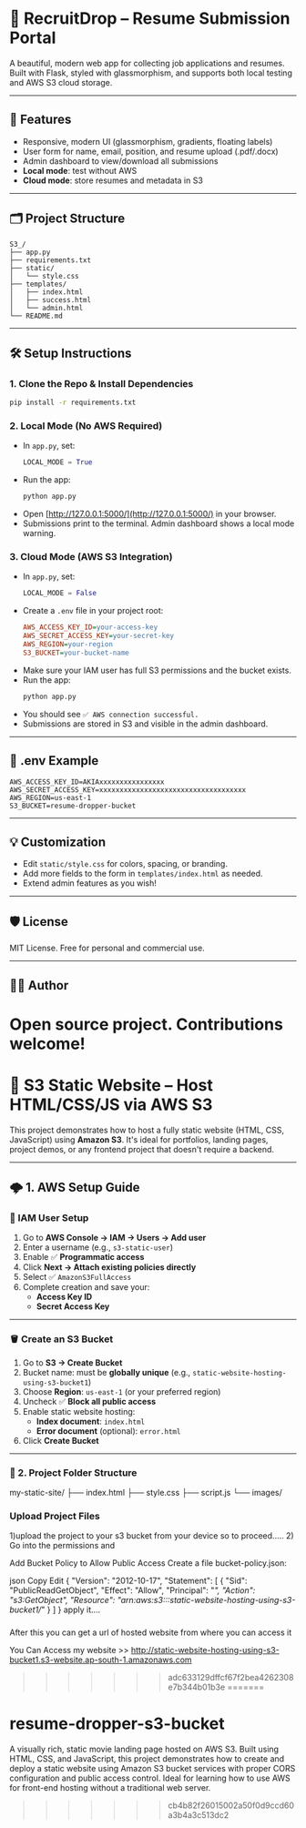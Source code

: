
# 🚀 RecruitDrop – Resume Submission Portal

A beautiful, modern web app for collecting job applications and resumes. Built with Flask, styled with glassmorphism, and supports both local testing and AWS S3 cloud storage.

---

## 🌟 Features
- Responsive, modern UI (glassmorphism, gradients, floating labels)
- User form for name, email, position, and resume upload (.pdf/.docx)
- Admin dashboard to view/download all submissions
- **Local mode**: test without AWS
- **Cloud mode**: store resumes and metadata in S3

---

## 🗂️ Project Structure
```
S3_/
├── app.py
├── requirements.txt
├── static/
│   └── style.css
├── templates/
│   ├── index.html
│   ├── success.html
│   └── admin.html
└── README.md
```

---

## 🛠️ Setup Instructions

### 1. Clone the Repo & Install Dependencies
```bash
pip install -r requirements.txt
```

### 2. Local Mode (No AWS Required)
- In `app.py`, set:
  ```python
  LOCAL_MODE = True
  ```
- Run the app:
  ```bash
  python app.py
  ```
- Open [http://127.0.0.1:5000/](http://127.0.0.1:5000/) in your browser.
- Submissions print to the terminal. Admin dashboard shows a local mode warning.

### 3. Cloud Mode (AWS S3 Integration)
- In `app.py`, set:
  ```python
  LOCAL_MODE = False
  ```
- Create a `.env` file in your project root:
  ```ini
  AWS_ACCESS_KEY_ID=your-access-key
  AWS_SECRET_ACCESS_KEY=your-secret-key
  AWS_REGION=your-region
  S3_BUCKET=your-bucket-name
  ```
- Make sure your IAM user has full S3 permissions and the bucket exists.
- Run the app:
  ```bash
  python app.py
  ```
- You should see `✅ AWS connection successful.`
- Submissions are stored in S3 and visible in the admin dashboard.

---

## 📝 .env Example
```
AWS_ACCESS_KEY_ID=AKIAxxxxxxxxxxxxxxxx
AWS_SECRET_ACCESS_KEY=xxxxxxxxxxxxxxxxxxxxxxxxxxxxxxxxxxxx
AWS_REGION=us-east-1
S3_BUCKET=resume-dropper-bucket
```

---

## 💡 Customization
- Edit `static/style.css` for colors, spacing, or branding.
- Add more fields to the form in `templates/index.html` as needed.
- Extend admin features as you wish!

---

## 🛡️ License
MIT License. Free for personal and commercial use.

---

## 👨‍💻 Author
Open source project. Contributions welcome! 
=======

# 🚀 S3 Static Website – Host HTML/CSS/JS via AWS S3

This project demonstrates how to host a fully static website (HTML, CSS, JavaScript) using **Amazon S3**. It's ideal for portfolios, landing pages, project demos, or any frontend project that doesn't require a backend.

---

## 🌩️ 1. AWS Setup Guide

### 🔐 IAM User Setup

1. Go to **AWS Console → IAM → Users → Add user**
2. Enter a username (e.g., `s3-static-user`)
3. Enable ✅ **Programmatic access**
4. Click **Next → Attach existing policies directly**
5. Select ✅ `AmazonS3FullAccess`
6. Complete creation and save your:
   - **Access Key ID**
   - **Secret Access Key**

---

### 🪣 Create an S3 Bucket

1. Go to **S3 → Create Bucket**
2. Bucket name: must be **globally unique** (e.g., `static-website-hosting-using-s3-bucket1`)
3. Choose **Region**: `us-east-1` (or your preferred region)
4. Uncheck ✅ **Block all public access**
5. Enable static website hosting:
   - **Index document**: `index.html`
   - **Error document** (optional): `error.html`
6. Click **Create Bucket**

---

### 📁 2. Project Folder Structure
my-static-site/
├── index.html
├── style.css
├── script.js
└── images/

### Upload Project Files
1)upload the project to your s3 bucket from your device so to proceed.....
2) Go into the permissions and 

Add Bucket Policy to Allow Public Access
Create a file bucket-policy.json:

json
Copy
Edit
{
  "Version": "2012-10-17",
  "Statement": [
    {
      "Sid": "PublicReadGetObject",
      "Effect": "Allow",
      "Principal": "*",
      "Action": "s3:GetObject",
      "Resource": "arn:aws:s3:::static-website-hosting-using-s3-bucket1/*"
    }
  ]
}
apply it....
###
After this you can get a url of hosted website from where you can access it 

You Can Access my website >>
http://static-website-hosting-using-s3-bucket1.s3-website.ap-south-1.amazonaws.com
>>>>>>> adc633129dffcf67f2bea4262308e7b344b01b3e
=======
# resume-dropper-s3-bucket
A visually rich, static movie landing page hosted on AWS S3. Built using HTML, CSS, and JavaScript, this project demonstrates how to create and deploy a static website using Amazon S3 bucket services with proper CORS configuration and public access control. Ideal for learning how to use AWS for front-end hosting without a traditional web server.
>>>>>>> cb4b82f26015002a50f0d9ccd60a3b4a3c513dc2
